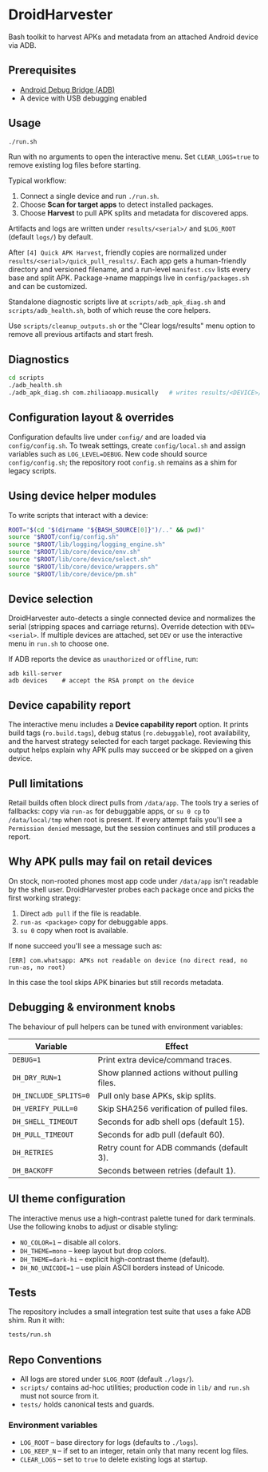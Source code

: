 # DroidHarvester

Bash toolkit to harvest APKs and metadata from an attached Android device via ADB.

## Prerequisites

- [Android Debug Bridge (ADB)](https://developer.android.com/studio/command-line/adb)
- A device with USB debugging enabled

## Usage

```bash
./run.sh
```

Run with no arguments to open the interactive menu. Set `CLEAR_LOGS=true` to
remove existing log files before starting.

Typical workflow:

1. Connect a single device and run `./run.sh`.
2. Choose **Scan for target apps** to detect installed packages.
3. Choose **Harvest** to pull APK splits and metadata for discovered apps.

Artifacts and logs are written under `results/<serial>/` and `$LOG_ROOT` (default `logs/`) by default.

After `[4] Quick APK Harvest`, friendly copies are normalized under
`results/<serial>/quick_pull_results/`. Each app gets a human-friendly
directory and versioned filename, and a run-level `manifest.csv` lists
every base and split APK. Package→name mappings live in
`config/packages.sh` and can be customized.

Standalone diagnostic scripts live at `scripts/adb_apk_diag.sh` and
`scripts/adb_health.sh`, both of which reuse the core helpers.

Use `scripts/cleanup_outputs.sh` or the "Clear logs/results" menu option to
remove all previous artifacts and start fresh.

## Diagnostics

```bash
cd scripts
./adb_health.sh
./adb_apk_diag.sh com.zhiliaoapp.musically   # writes results/<DEVICE>/manual_diag_<ts>
```

## Configuration layout & overrides

Configuration defaults live under `config/` and are loaded via `config/config.sh`.
To tweak settings, create `config/local.sh` and assign variables such as
`LOG_LEVEL=DEBUG`. New code should source `config/config.sh`; the repository
root `config.sh` remains as a shim for legacy scripts.

## Using device helper modules

To write scripts that interact with a device:

```bash
ROOT="$(cd "$(dirname "${BASH_SOURCE[0]}")/.." && pwd)"
source "$ROOT/config/config.sh"
source "$ROOT/lib/logging/logging_engine.sh"
source "$ROOT/lib/core/device/env.sh"
source "$ROOT/lib/core/device/select.sh"
source "$ROOT/lib/core/device/wrappers.sh"
source "$ROOT/lib/core/device/pm.sh"
```


## Device selection

DroidHarvester auto-detects a single connected device and normalizes the
serial (stripping spaces and carriage returns). Override detection with
`DEV=<serial>`. If multiple devices are attached, set `DEV` or use the
interactive menu in `run.sh` to choose one.

If ADB reports the device as `unauthorized` or `offline`, run:

```
adb kill-server
adb devices    # accept the RSA prompt on the device
```

## Device capability report

The interactive menu includes a **Device capability report** option. It prints
build tags (`ro.build.tags`), debug status (`ro.debuggable`), root availability,
and the harvest strategy selected for each target package. Reviewing this output
helps explain why APK pulls may succeed or be skipped on a given device.

## Pull limitations

Retail builds often block direct pulls from `/data/app`. The tools try a
series of fallbacks: copy via `run-as` for debuggable apps, or `su 0 cp`
to `/data/local/tmp` when root is present. If every attempt fails you'll
see a `Permission denied` message, but the session continues and still
produces a report.

## Why APK pulls may fail on retail devices

On stock, non-rooted phones most app code under `/data/app` isn't readable by
the shell user. DroidHarvester probes each package once and picks the first
working strategy:

1. Direct `adb pull` if the file is readable.
2. `run-as <package>` copy for debuggable apps.
3. `su 0` copy when root is available.

If none succeed you'll see a message such as:

```
[ERR] com.whatsapp: APKs not readable on device (no direct read, no run-as, no root)
```

In this case the tool skips APK binaries but still records metadata.

## Debugging & environment knobs

The behaviour of pull helpers can be tuned with environment variables:

| Variable | Effect |
|----------|--------|
| `DEBUG=1` | Print extra device/command traces. |
| `DH_DRY_RUN=1` | Show planned actions without pulling files. |
| `DH_INCLUDE_SPLITS=0` | Pull only base APKs, skip splits. |
| `DH_VERIFY_PULL=0` | Skip SHA256 verification of pulled files. |
| `DH_SHELL_TIMEOUT` | Seconds for adb shell ops (default 15). |
| `DH_PULL_TIMEOUT` | Seconds for adb pull (default 60). |
| `DH_RETRIES` | Retry count for ADB commands (default 3). |
| `DH_BACKOFF` | Seconds between retries (default 1). |

## UI theme configuration

The interactive menus use a high-contrast palette tuned for dark terminals. Use the following knobs to adjust or disable styling:

- `NO_COLOR=1` – disable all colors.
- `DH_THEME=mono` – keep layout but drop colors.
- `DH_THEME=dark-hi` – explicit high-contrast theme (default).
- `DH_NO_UNICODE=1` – use plain ASCII borders instead of Unicode.

## Tests

The repository includes a small integration test suite that uses a fake ADB
shim. Run it with:

```bash
tests/run.sh
```

## Repo Conventions

- All logs are stored under `$LOG_ROOT` (default `./logs/`).
- `scripts/` contains ad-hoc utilities; production code in `lib/` and `run.sh`
  must not source from it.
- `tests/` holds canonical tests and guards.

### Environment variables

- `LOG_ROOT` – base directory for logs (defaults to `./logs`).
- `LOG_KEEP_N` – if set to an integer, retain only that many recent log files.
- `CLEAR_LOGS` – set to `true` to delete existing logs at startup.
